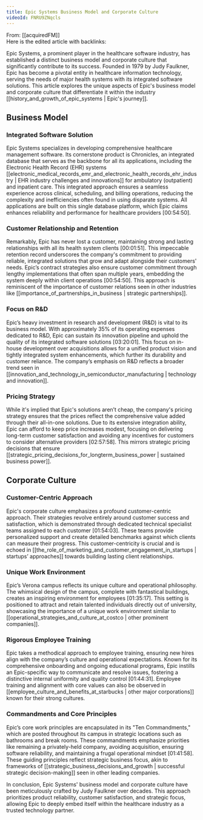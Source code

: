 ```yaml
---
title: Epic Systems Business Model and Corporate Culture
videoId: FNRU9ZNqcls
---
```


From: [[acquiredFM]] <br/> 
Here is the edited article with backlinks:

Epic Systems, a prominent player in the healthcare software industry, has established a distinct business model and corporate culture that significantly contribute to its success. Founded in 1979 by Judy Faulkner, Epic has become a pivotal entity in healthcare information technology, serving the needs of major health systems with its integrated software solutions. This article explores the unique aspects of Epic's business model and corporate culture that differentiate it within the industry [[history_and_growth_of_epic_systems | Epic's journey]].

## Business Model

### Integrated Software Solution

Epic Systems specializes in developing comprehensive healthcare management software. Its cornerstone product is Chronicles, an integrated database that serves as the backbone for all its applications, including the Electronic Health Record (EHR) systems [[electronic_medical_records_emr_and_electronic_health_records_ehr_industry | EHR industry challenges and innovations]] for ambulatory (outpatient) and inpatient care. This integrated approach ensures a seamless experience across clinical, scheduling, and billing operations, reducing the complexity and inefficiencies often found in using disparate systems. All applications are built on this single database platform, which Epic claims enhances reliability and performance for healthcare providers <a class="yt-timestamp" data-t="00:54:50">[00:54:50]</a>.

### Customer Relationship and Retention

Remarkably, Epic has never lost a customer, maintaining strong and lasting relationships with all its health system clients <a class="yt-timestamp" data-t="00:01:51">[00:01:51]</a>. This impeccable retention record underscores the company's commitment to providing reliable, integrated solutions that grow and adapt alongside their customers' needs. Epic’s contract strategies also ensure customer commitment through lengthy implementations that often span multiple years, embedding the system deeply within client operations <a class="yt-timestamp" data-t="00:54:50">[00:54:50]</a>. This approach is reminiscent of the importance of customer relations seen in other industries like [[importance_of_partnerships_in_business | strategic partnerships]].

### Focus on R&D

Epic’s heavy investment in research and development (R&D) is vital to its business model. With approximately 35% of its operating expenses dedicated to R&D, Epic can sustain its innovation pipeline and uphold the quality of its integrated software solutions <a class="yt-timestamp" data-t="03:20:01">[03:20:01]</a>. This focus on in-house development over acquisitions allows for a unified product vision and tightly integrated system enhancements, which further its durability and customer reliance. The company’s emphasis on R&D reflects a broader trend seen in [[innovation_and_technology_in_semiconductor_manufacturing | technology and innovation]].

### Pricing Strategy

While it's implied that Epic's solutions aren’t cheap, the company's pricing strategy ensures that the prices reflect the comprehensive value added through their all-in-one solutions. Due to its extensive integration ability, Epic can afford to keep price increases modest, focusing on delivering long-term customer satisfaction and avoiding any incentives for customers to consider alternative providers <a class="yt-timestamp" data-t="02:57:58">[02:57:58]</a>. This mirrors strategic pricing decisions that ensure [[strategic_pricing_decisions_for_longterm_business_power | sustained business power]].

## Corporate Culture

### Customer-Centric Approach

Epic's corporate culture emphasizes a profound customer-centric approach. Their strategies revolve entirely around customer success and satisfaction, which is demonstrated through dedicated technical specialist teams assigned to each customer <a class="yt-timestamp" data-t="01:54:03">[01:54:03]</a>. These teams provide personalized support and create detailed benchmarks against which clients can measure their progress. This customer-centricity is crucial and is echoed in [[the_role_of_marketing_and_customer_engagement_in_startups | startups’ approaches]] towards building lasting client relationships.

### Unique Work Environment

Epic’s Verona campus reflects its unique culture and operational philosophy. The whimsical design of the campus, complete with fantastical buildings, creates an inspiring environment for employees <a class="yt-timestamp" data-t="01:35:17">[01:35:17]</a>. This setting is positioned to attract and retain talented individuals directly out of university, showcasing the importance of a unique work environment similar to [[operational_strategies_and_culture_at_costco | other prominent companies]].

### Rigorous Employee Training

Epic takes a methodical approach to employee training, ensuring new hires align with the company’s culture and operational expectations. Known for its comprehensive onboarding and ongoing educational programs, Epic instills an Epic-specific way to communicate and resolve issues, fostering a distinctive internal uniformity and quality control <a class="yt-timestamp" data-t="01:44:31">[01:44:31]</a>. Employee training and alignment with core values can also be observed in [[employee_culture_and_benefits_at_starbucks | other major corporations]] known for their strong cultures.

### Commandments and Core Principles

Epic’s core work principles are encapsulated in its "Ten Commandments," which are posted throughout its campus in strategic locations such as bathrooms and break rooms. These commandments emphasize priorities like remaining a privately-held company, avoiding acquisition, ensuring software reliability, and maintaining a frugal operational mindset <a class="yt-timestamp" data-t="01:41:58">[01:41:58]</a>. These guiding principles reflect strategic business focus, akin to frameworks of [[strategic_business_decisions_and_growth | successful strategic decision-making]] seen in other leading companies.

In conclusion, Epic Systems' business model and corporate culture have been meticulously crafted by Judy Faulkner over decades. This approach prioritizes product reliability, customer satisfaction, and strategic focus, allowing Epic to deeply embed itself within the healthcare industry as a trusted technology partner.